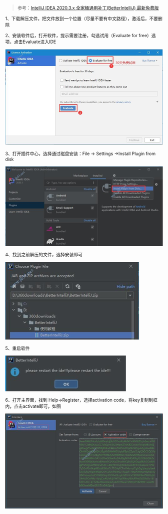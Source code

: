 > 参考：[IntelliJ IDEA 2020.3.x 全家桶通用补丁(BetterIntelliJ) 最新免费版](https://www.jb51.net/softs/758627.html)

1、下载解压文件，把文件放到一个位置（尽量不要有中文路径），激活后，不要删除

2、安装软件后，打开软件，提示需要注册，勾选试用（Evaluate for free）选项，点击Evaluate进入IDE

![img](./images/04.jpg)

3、打开插件中心，选择通过磁盘安装：File -> Settings ->Install Plugin from disk

![img](./images/06.jpg)

4、找到之前解压的文件，选择安装即可

![img](./images/05.jpg)

5、重启软件

![img](./images/07.jpg)

6、打开主界面，找到 Help->Register，选择activation code，将key复制到框内，点击activate即可，如图

![img](./images/08.jpg)